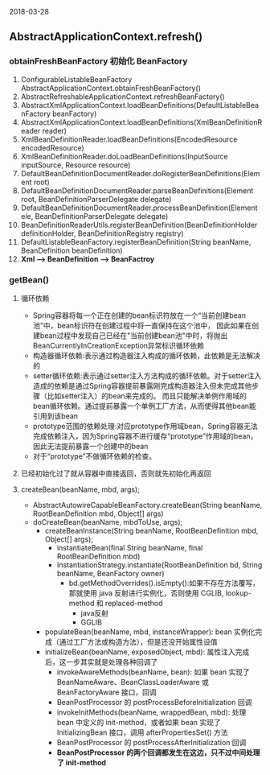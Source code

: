 2018-03-28

## AbstractApplicationContext.refresh()

### obtainFreshBeanFactory 初始化 BeanFactory
1. ConfigurableListableBeanFactory AbstractApplicationContext.obtainFreshBeanFactory()
2. AbstractRefreshableApplicationContext.refreshBeanFactory()
3. AbstractXmlApplicationContext.loadBeanDefinitions(DefaultListableBeanFactory beanFactory)
4. AbstractXmlApplicationContext.loadBeanDefinitions(XmlBeanDefinitionReader reader)
6. XmlBeanDefinitionReader.loadBeanDefinitions(EncodedResource encodedResource)
7. XmlBeanDefinitionReader.doLoadBeanDefinitions(InputSource inputSource, Resource resource)
8. DefaultBeanDefinitionDocumentReader.doRegisterBeanDefinitions(Element root)
9. DefaultBeanDefinitionDocumentReader.parseBeanDefinitions(Element root, BeanDefinitionParserDelegate delegate)
10. DefaultBeanDefinitionDocumentReader.processBeanDefinition(Element ele, BeanDefinitionParserDelegate delegate)
11. BeanDefinitionReaderUtils.registerBeanDefinition(BeanDefinitionHolder definitionHolder, BeanDefinitionRegistry registry)
12. DefaultListableBeanFactory.registerBeanDefinition(String beanName, BeanDefinition beanDefinition)
13. **Xml --> BeanDefinition --> BeanFactroy**

### getBean()
1. 循环依赖
    - Spring容器将每一个正在创建的bean标识符放在一个“当前创建bean池”中，bean标识符在创建过程中将一直保持在这个池中，
    因此如果在创建bean过程中发现自己已经在"当前创建bean池"中时，将抛出BeanCurrentlyInCreationException异常标识循环依赖
    - 构造器循环依赖:表示通过构造器注入构成的循环依赖，此依赖是无法解决的
    - setter循环依赖:表示通过setter注入方法构成的循环依赖。对于setter注入造成的依赖是通过Spring容器提前暴露刚完成构造器注入但未完成其他步骤（比如setter注入）的bean来完成的。
    而且只能解决单例作用域的bean循环依赖。通过提前暴露一个单例工厂方法，从而使得其他bean能引用到该bean
    - prototype范围的依赖处理:对应prototype作用域bean，Spring容器无法完成依赖注入，因为Spring容器不进行缓存“prototype”作用域的bean，因此无法提前暴露一个创建中的bean
    - 对于“prototype”不做循环依赖的检查。

2. 已经初始化过了就从容器中直接返回，否则就先初始化再返回
3. createBean(beanName, mbd, args);
    - AbstractAutowireCapableBeanFactory.createBean(String beanName, RootBeanDefinition mbd, Object[] args)
    - doCreateBean(beanName, mbdToUse, args);
        - createBeanInstance(String beanName, RootBeanDefinition mbd, Object[] args);
            - instantiateBean(final String beanName, final RootBeanDefinition mbd)
            - InstantiationStrategy.instantiate(RootBeanDefinition bd, String beanName, BeanFactory owner)
                - bd.getMethodOverrides().isEmpty():如果不存在方法覆写，那就使用 java 反射进行实例化，否则使用 CGLIB, lookup-method 和 replaced-method
                    - java反射
                    - GGLIB
        - populateBean(beanName, mbd, instanceWrapper): bean 实例化完成（通过工厂方法或构造方法），但是还没开始属性设值
        - initializeBean(beanName, exposedObject, mbd): 属性注入完成后，这一步其实就是处理各种回调了
            - invokeAwareMethods(beanName, bean): 如果 bean 实现了 BeanNameAware、BeanClassLoaderAware 或 BeanFactoryAware 接口，回调
            - BeanPostProcessor 的 postProcessBeforeInitialization 回调
            - invokeInitMethods(beanName, wrappedBean, mbd): 处理 bean 中定义的 init-method，或者如果 bean 实现了 InitializingBean 接口，调用 afterPropertiesSet() 方法
            - BeanPostProcessor 的 postProcessAfterInitialization 回调
            - **BeanPostProcessor 的两个回调都发生在这边，只不过中间处理了 init-method**
